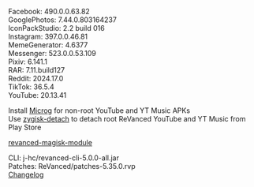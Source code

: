 Facebook: 490.0.0.63.82  
GooglePhotos: 7.44.0.803164237  
IconPackStudio: 2.2 build 016  
Instagram: 397.0.0.46.81  
MemeGenerator: 4.6377  
Messenger: 523.0.0.53.109  
Pixiv: 6.141.1  
RAR: 7.11.build127  
Reddit: 2024.17.0  
TikTok: 36.5.4  
YouTube: 20.13.41  

Install [Microg](https://github.com/ReVanced/GmsCore/releases) for non-root YouTube and YT Music APKs  
Use [zygisk-detach](https://github.com/j-hc/zygisk-detach) to detach root ReVanced YouTube and YT Music from Play Store  

[revanced-magisk-module](https://github.com/j-hc/revanced-magisk-module)
  
CLI: j-hc/revanced-cli-5.0.0-all.jar  
Patches: ReVanced/patches-5.35.0.rvp  
[Changelog](https://github.com/ReVanced/revanced-patches/releases/tag/v5.35.0)  
